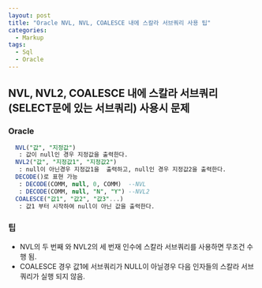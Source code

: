 ```yaml
---
layout: post
title: "Oracle NVL, NVL, COALESCE 내에 스칼라 서브쿼리 사용 팁"
categories:
  - Markup
tags:
  - Sql
  - Oracle
---
```


## NVL, NVL2, COALESCE 내에 스칼라 서브쿼리(SELECT문에 있는 서브쿼리) 사용시 문제

### Oracle
```SQL
  NVL("값", "지정값")
   : 값이 null인 경우 지정값을 출력한다.
  NVL2("값", "지정값1", "지정값2")
   : null이 아닌경우 지정값1을  출력하고, null인 경우 지정값2을 출력한다.
  DECODE()로 표현 가능
   : DECODE(COMM, null, 0, COMM)  --NVL
   : DECODE(COMM, null, "N", "Y") --NVL2
  COALESCE("값1", "값2", "값3"...)
   : 값1 부터 시작하여 null이 아닌 값을 출력한다.
```
### 팁
 - NVL의 두 번째 와 NVL2의 세 번재 인수에 스칼라 서브쿼리를 사용하면 무조건 수행 됨.
 - COALESCE 경우 값1에 서브쿼리가 NULL이 아닐경우 다음 인자들의 스칼라 서브쿼리가 실행 되지 않음.
